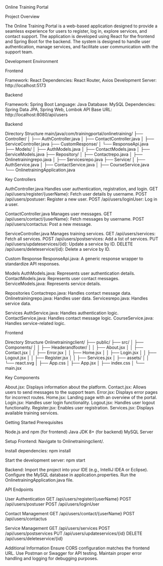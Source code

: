 Online Training Portal

Project Overview

The Online Training Portal is a web-based application designed to provide a seamless experience for users to register, log in, explore services, and contact support.
The application is developed using React for the frontend and Spring Boot for the backend. 
The system is designed to handle user authentication, manage services, and facilitate user communication with the support team.

Development Environment

Frontend

Framework: React
Dependencies: React Router, Axios
Development Server: http://localhost:5173

Backend

Framework: Spring Boot
Language: Java
Database: MySQL
Dependencies: Spring Data JPA, Spring Web, Lombok
API Base URL: http://localhost:8080/api/users


Backend

Directory Structure
main/java/com/trainingportal/onlinetraining/
├── Controller/
│   ├── AuthController.java
│   ├── ContactController.java
│   ├── ServiceController.java
├── CustomResponse/
│   └── ResponseApi.java
├── Models/
│   ├── AuthModels.java
│   ├── ContactModels.java
│   ├── ServiceModels.java
├── Repository/
│   ├── Contactrepo.java
│   ├── Onlinetrainingrepo.java
│   ├── Servicesrepo.java
├── Service/
│   ├── AuthService.java
│   ├── ContactService.java
│   ├── CourseService.java
└── OnlinetrainingApplication.java

Key Controllers

AuthController.java
Handles user authentication, registration, and login.
GET /api/users/register/{userName}: Fetch user details by username.
POST /api/users/postuser: Register a new user.
POST /api/users/loginUser: Log in a user.

ContactController.java
Manages user messages.
GET /api/users/contact/{userName}: Fetch messages by username.
POST /api/users/contactus: Post a new message.

ServiceController.java
Manages training services.
GET /api/users/services: Fetch all services.
POST /api/users/postservices: Add a list of services.
PUT /api/users/updateservices/{id}: Update a service by ID.
DELETE /api/users/deleteservice/{id}: Delete a service by ID.

Custom Response
ResponseApi.java: A generic response wrapper to standardize API responses.

Models
AuthModels.java: Represents user authentication details.
ContactModels.java: Represents user contact messages.
ServiceModels.java: Represents service details.

Repositories
Contactrepo.java: Handles contact message data.
Onlinetrainingrepo.java: Handles user data.
Servicesrepo.java: Handles service data.

Services
AuthService.java: Handles authentication logic.
ContactService.java: Handles contact message logic.
CourseService.java: Handles service-related logic.

Frontend

Directory Structure
Onlinetrainingclient/
├── public/
├── src/
│   ├── Components/
│   │   ├── Headerandfooter/
│   │   ├── About.jsx
│   │   ├── Contact.jsx
│   │   ├── Error.jsx
│   │   ├── Home.jsx
│   │   ├── Login.jsx
│   │   ├── Logout.jsx
│   │   ├── Register.jsx
│   │   ├── Services.jsx
│   ├── assets/
│   │   └── react.svg
│   ├── App.css
│   ├── App.jsx
│   ├── index.css
│   └── main.jsx

Key Components

About.jsx: Displays information about the platform.
Contact.jsx: Allows users to send messages to the support team.
Error.jsx: Displays error pages for incorrect routes.
Home.jsx: Landing page with an overview of the portal.
Login.jsx: Handles user login functionality.
Logout.jsx: Handles user logout functionality.
Register.jsx: Enables user registration.
Services.jsx: Displays available training services.

Getting Started
Prerequisites

Node.js and npm (for frontend)
Java JDK 8+ (for backend)
MySQL Server

Setup
Frontend:
Navigate to Onlinetrainingclient/.

Install dependencies:
npm install

Start the development server:
npm start

Backend:
Import the project into your IDE (e.g., IntelliJ IDEA or Eclipse).
Configure the MySQL database in application.properties.
Run the OnlinetrainingApplication.java file.

API Endpoints

User Authentication
GET /api/users/register/{userName}
POST /api/users/postuser
POST /api/users/loginUser

Contact Management
GET /api/users/contact/{userName}
POST /api/users/contactus

Service Management
GET /api/users/services
POST /api/users/postservices
PUT /api/users/updateservices/{id}
DELETE /api/users/deleteservice/{id}

Additional Information
Ensure CORS configuration matches the frontend URL.
Use Postman or Swagger for API testing.
Maintain proper error handling and logging for debugging purposes.
